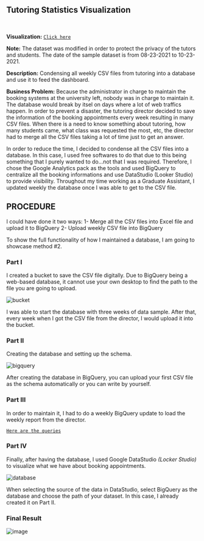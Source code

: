 
## Tutoring Statistics Visualization

<br>

**Visualization:** [`Click here`](https://datastudio.google.com/reporting/2004c153-b0d4-42e1-8bee-1f3c6eaa2fa8)

**Note:** The dataset was modified in order to protect the privacy of the tutors and students. The date of the sample dataset is from 08-23-2021 to 10-23-2021.

**Description:** Condensing all weekly CSV files from tutoring into a database and use it to feed the dashboard.

**Business Problem:** Because the administrator in charge to maintain the booking systems at the university left, nobody was in charge to maintain it. The database would break by itsel on days where a lot of web traffics happen. In order to prevent a disaster, the tutoring director decided to save the information of the booking appointments every week resulting in many CSV files. When there is a need to know something about tutoring, how many students came, what class was requested the most, etc, the director had to merge all the CSV files taking a lot of time just to get an answer. 

In order to reduce the time, I decided to condense all the CSV files into a database. In this case, I used free softwares to do that due to this being something that I purely wanted to do...not that I was required. Therefore, I chose the Google Analytics pack as the tools and used BigQuery to centralize all the booking informations and use DataStudio (Looker Studio) to provide visibility. Throughout my time working as a Graduate Assistant, I updated weekly the database once I was able to get to the CSV file.

## PROCEDURE ##

I could have done it two ways:
  1- Merge all the CSV files into Excel file and upload it to BigQuery
  2- Upload weekly CSV file into BigQuery

To show the full functionality of how I maintained a database, I am going to showcase method #2.

### Part I ###

I created a bucket to save the CSV file digitally. Due to BigQuery being a web-based database, it cannot use your own desktop to find the path to the file you are going to upload.

![bucket](https://user-images.githubusercontent.com/115122030/197105095-d1c834f0-5db3-46f6-8b57-dabd267ed68f.JPG)

I was able to start the database with three weeks of data sample. After that, every week when I got the CSV file from the director, I would upload it into the bucket.

### Part II ###

Creating the database and setting up the schema.

![bigquery](https://user-images.githubusercontent.com/115122030/197105405-42d1f751-cdd6-42be-948f-881eaaa1f00e.JPG)

After creating the database in BigQuery, you can upload your first CSV file as the schema automatically or you can write by yourself.

### Part III ###

In order to maintain it, I had to do a weekly BigQuery update to load the weekly report from the director. 

[`Here are the queries`](https://github.com/rfchungl/Projects-Portfolio/blob/main/GoogleAnalytics/Load%20query.txt)


### Part IV ###

Finally, after having the database, I used Google DataStudio *(Locker Studio)* to visualize what we have about booking appointments.

![database](https://user-images.githubusercontent.com/115122030/197105946-446a7fe3-8e9f-4916-a0fb-35874e92f74a.JPG)

When selecting the source of the data in DataStudio, select BigQuery as the database and choose the path of your dataset. In this case, I already created it on Part II.

### Final Result ###

![image](https://user-images.githubusercontent.com/115122030/197106202-33770e3a-db6f-4b7a-896a-90029846f831.png)



